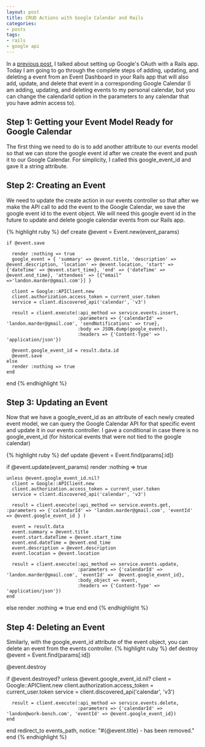 ```yaml
---
layout: post
title: CRUD Actions with Google Calendar and Rails
categories:
- posts
tags:
- rails
- google api
---
```


In a [previous post](http://landonmarder.com/posts/2014/06/04/google-cal-rails/), I talked about setting up Google's OAuth with a Rails app. Today I am going to go through the complete steps of adding, updating, and deleting a event from an Event Dashboard in your Rails app that will also add, update, and delete that event in a corresponding Google Calendar (I am adding, updating, and deleting events to my personal calendar, but you can change the calendarId option in the parameters to any calendar that you have admin access to).

Step 1: Getting your Event Model Ready for Google Calendar
----
The first thing we need to do is to add another attribute to our events model so that we can store the google event id after we create the event and push it to our Google Calendar. For simplicity, I called this google_event_id and gave it a string attribute.

Step 2: Creating an Event
----
We need to update the create action in our events controller so that after we make the API call to add the event to the Google Calendar, we save the google event id to the event object. We will need this google event id in the future to update and delete google calendar events from our Rails app.

{% highlight ruby %}
def create
    @event = Event.new(event_params)

    if @event.save

      render :nothing => true
      google_event = { 'summary' => @event.title, 'description' => @event.description, 'location' => @event.location, 'start' => {'dateTime' => @event.start_time}, 'end' => {'dateTime' => @event.end_time}, 'attendees' => [{"email" =>'landon.marder@gmail.com'}] }

      client = Google::APIClient.new
      client.authorization.access_token = current_user.token
      service = client.discovered_api('calendar', 'v3')

      result = client.execute(:api_method => service.events.insert,
                              :parameters => {'calendarId' => 'landon.marder@gmail.com', 'sendNotifications' => true},
                              :body => JSON.dump(google_event),
                              :headers => {'Content-Type' => 'application/json'})

      @event.google_event_id = result.data.id
      @event.save
    else
      render :nothing => true
    end
  end
{% endhighlight %}

Step 3: Updating an Event
----
Now that we have a google_event_id as an attribute of each newly created event model, we can query the Google Calendar API for that specific event and update it in our events controller. I gave a conditional in case there is no google_event_id (for historical events that were not tied to the google calendar)

{% highlight ruby %}
def update
  @event = Event.find(params[:id])


  if @event.update(event_params)
    render :nothing => true

    unless @event.google_event_id.nil?
      client = Google::APIClient.new
      client.authorization.access_token = current_user.token
      service = client.discovered_api('calendar', 'v3')

      result = client.execute(:api_method => service.events.get, :parameters => {'calendarId' => 'landon.marder@gmail.com', 'eventId' => @event.google_event_id } )

      event = result.data
      event.summary = @event.title
      event.start.dateTime = @event.start_time
      event.end.dateTime = @event.end_time
      event.description = @event.description
      event.location = @event.location

      result = client.execute(:api_method => service.events.update,
                              :parameters => {'calendarId' => 'landon.marder@gmail.com', 'eventId' =>  @event.google_event_id},
                              :body_object => event,
                              :headers => {'Content-Type' => 'application/json'})
    end
  else
    render :nothing => true
  end
end
{% endhighlight %}

Step 4: Deleting an Event
----
Similarly, with the google_event_id attribute of the event object, you can delete an event from the events controller.
{% highlight ruby %}
def destroy
  @event = Event.find(params[:id])

  @event.destroy

  if @event.destroyed?
    unless @event.google_event_id.nil?
      client = Google::APIClient.new
      client.authorization.access_token = current_user.token
      service = client.discovered_api('calendar', 'v3')

      result = client.execute(:api_method => service.events.delete,
                              :parameters => {'calendarId' => 'landon@work-bench.com', 'eventId' => @event.google_event_id})
    end
  end
  redirect_to events_path, notice: "#{@event.title} - has been removed."
end
{% endhighlight %}
